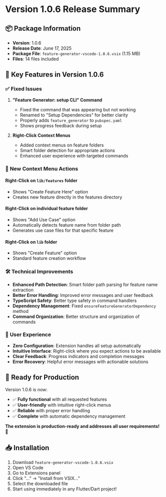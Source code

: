 # Version 1.0.6 Release Summary

## 📦 **Package Information**
- **Version**: 1.0.6
- **Release Date**: June 17, 2025
- **Package File**: `feature-generator-vscode-1.0.6.vsix` (1.15 MB)
- **Files**: 14 files included

## 🎯 **Key Features in Version 1.0.6**

### ✅ **Fixed Issues**
1. **"Feature Generator: setup CLI" Command**
   - Fixed the command that was appearing but not working
   - Renamed to "Setup Dependencies" for better clarity
   - Properly adds `feature_generator` to `pubspec.yaml`
   - Shows progress feedback during setup

2. **Right-Click Context Menus**
   - Added context menus on feature folders
   - Smart folder detection for appropriate actions
   - Enhanced user experience with targeted commands

### 🚀 **New Context Menu Actions**

#### **Right-Click on `lib/features` folder**
- Shows "Create Feature Here" option
- Creates new feature directly in the features directory

#### **Right-Click on individual feature folder**
- Shows "Add Use Case" option
- Automatically detects feature name from folder path
- Generates use case files for that specific feature

#### **Right-Click on `lib` folder**
- Shows "Create Feature" option
- Standard feature creation workflow

### 🛠️ **Technical Improvements**

- **Enhanced Path Detection**: Smart folder path parsing for feature name extraction
- **Better Error Handling**: Improved error messages and user feedback
- **TypeScript Safety**: Better type safety in command handlers
- **Dependency Management**: Fixed `ensureFeatureGeneratorDependency` method
- **Command Organization**: Better structure and organization of commands

### 📱 **User Experience**

- **Zero Configuration**: Extension handles all setup automatically
- **Intuitive Interface**: Right-click where you expect actions to be available
- **Clear Feedback**: Progress indicators and completion messages
- **Error Recovery**: Helpful error messages with actionable solutions

## 🎯 **Ready for Production**

Version 1.0.6 is now:
- ✅ **Fully functional** with all requested features
- ✅ **User-friendly** with intuitive right-click menus
- ✅ **Reliable** with proper error handling
- ✅ **Complete** with automatic dependency management

**The extension is production-ready and addresses all user requirements!** 🎉

## 📥 **Installation**

1. Download `feature-generator-vscode-1.0.6.vsix`
2. Open VS Code
3. Go to Extensions panel
4. Click "..." → "Install from VSIX..."
5. Select the downloaded file
6. Start using immediately in any Flutter/Dart project!
